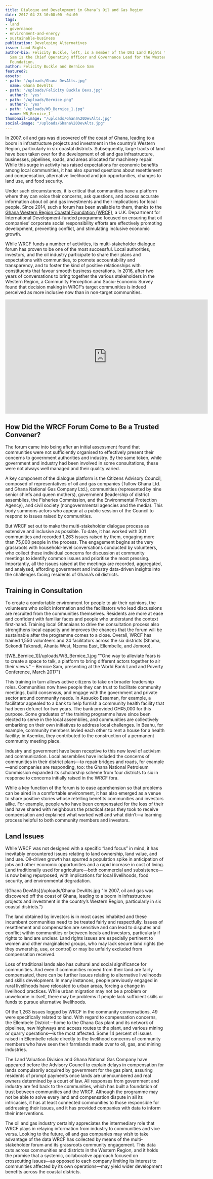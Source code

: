 ```yaml
---
title: Dialogue and Development in Ghana’s Oil and Gas Region
date: 2017-04-23 10:08:00 -04:00
tags:
- land
- governance
- environment-and-energy
- sustainable-business
publication: Developing Alternatives
issue: Land Rights
author-bio: Felicity Buckle, left, is a member of the DAI Land Rights team and Bernice
  Sam is the Chief Operating Officer and Governance Lead for the Western Region Coastal
  Foundation.
author: Felicity Buckle and Bernice Sam
featured?: 
assets:
- path: "/uploads/Ghana DevAlts.jpg"
  name: Ghana DevAlts
- path: "/uploads/Felicity Buckle Devs.jpg"
  author?: 'yes'
- path: "/uploads/Bernice.png"
  author?: 'yes'
- path: "/uploads/WB_Bernice_1.jpg"
  name: WB_Bernice_1
thumbnail-image: "/uploads/Ghana%20DevAlts.jpg"
social-image: "/uploads/Ghana%20DevAlts.jpg"
---
```


In 2007, oil and gas was discovered off the coast of Ghana, leading to a boom in infrastructure projects and investment in the country’s Western Region, particularly in six coastal districts. Subsequently, large tracts of land have been taken over for the development of oil and gas infrastructure, businesses, pipelines, roads, and areas allocated for machinery repair. While this surge in activity has raised expectations for economic benefits among local communities, it has also spurred questions about resettlement and compensation, alternative livelihood and job opportunities, changes to land use, and food security. 



Under such circumstances, it is critical that communities have a platform where they can voice their concerns, ask questions, and access accurate information about oil and gas investments and their implications for local people. Since 2014, such a forum has been available to them, thanks to the [Ghana Western Region Coastal Foundation (WRCF)](https://www.dai.com/our-work/projects/ghana-western-region-coastal-foundation-wcrf), a U.K. Department for International Development-funded programme focused on ensuring that oil companies’ corporate social responsibility efforts are effectively promoting development, preventing conflict, and stimulating inclusive economic growth. 

While [WRCF](http://wrcfghana.org/) funds a number of activities, its multi-stakeholder dialogue forum has proven to be one of the most successful. Local authorities, investors, and the oil industry participate to share their plans and expectations with communities, to promote accountability and transparency, and to foster the kind of positive relationships with constituents that favour smooth business operations. In 2016, after two years of conversations to bring together the various stakeholders in the Western Region, a Community Perception and Socio-Economic Survey found that decision making in WRCF’s target communities is indeed perceived as more inclusive now than in non-target communities.

<iframe src="https://player.vimeo.com/video/211697297" width="640" height="360" frameborder="0" webkitallowfullscreen mozallowfullscreen allowfullscreen></iframe>

## How Did the WRCF Forum Come to Be a Trusted Convener?
The forum came into being after an initial assessment found that communities were not sufficiently organised to effectively present their concerns to government authorities and industry. By the same token, while government and industry had been involved in some consultations, these were not always well managed and their quality varied. 

A key component of the dialogue platform is the Citizens Advisory Council, composed of representatives of oil and gas companies (Tullow Ghana Ltd. and Ghana National Gas Company Ltd.), communities (represented by nine senior chiefs and queen mothers), government (leadership of district assemblies, the Fisheries Commission, and the Environmental Protection Agency), and civil society (nongovernmental agencies and the media). This body summons actors who appear at a public session of the Council to respond to issues raised by communities. 

But WRCF set out to make the multi-stakeholder dialogue process as extensive and inclusive as possible. To date, it has worked with 301 communities and recorded 1,263 issues raised by them, engaging more than 75,000 people in the process. The engagement begins at the very grassroots with household-level conversations conducted by volunteers, who collect these individual concerns for discussion at community meetings to identify common issues and prioritise the most pressing. Importantly, all the issues raised at the meetings are recorded, aggregated, and analysed, affording government and industry data-driven insights into the challenges facing residents of Ghana’s oil districts.

## Training in Consultation
To create a comfortable environment for people to air their opinions, the volunteers who solicit information and the facilitators who lead discussions are recruited from the communities themselves. Residents are more at ease and confident with familiar faces and people who understand the context first-hand. Training local Ghanaians to drive the consultation process also strengthens local capacity and improves the chances that the forum will be sustainable after the programme comes to a close. Overall, WRCF has trained 1,550 volunteers and 24 facilitators across the six districts (Shama, Sekondi Takoradi, Ahanta West, Nzema East, Ellembelle, and Jomoro). 

![WB_Bernice_1](/uploads/WB_Bernice_1.jpg ""One way to alleviate fears is to create a space to talk, a platform to bring different actors together to air their views." – Bernice Sam, presenting at the World Bank Land and Poverty Conference, March 2017") 

This training in turn allows active citizens to take on broader leadership roles. Communities now have people they can trust to facilitate community meetings, build consensus, and engage with the government and private sector around community needs. In Assuoko Essaman, for example, a facilitator appealed to a bank to help furnish a community health facility that had been defunct for two years. The bank provided GH¢5,000 for this purpose. 
Some graduates of the training programme have since been elected to serve in the local assemblies, and communities are collectively embarking on their own initiatives to address local challenges. In Beahu, for example, community members levied each other to rent a house for a health facility; in Asemko, they contributed to the construction of a permanent community meeting place. 

Industry and government have been receptive to this new level of activism and communication. Local assemblies have included the concerns of communities in their district plans—to repair bridges and roads, for example—and companies are responding, too: the Ghana National Petroleum Commission expanded its scholarship scheme from four districts to six in response to concerns initially raised in the WRCF fora.

While a key function of the forum is to ease apprehension so that problems can be aired in a comfortable environment, it has also emerged as a venue to share positive stories whose retelling benefits communities and investors alike. For example, people who have been compensated for the loss of their land have shared with neighbours the practical steps they took to receive compensation and explained what worked well and what didn’t—a learning process helpful to both community members and investors. 

## Land Issues

While WRCF was not designed with a specific “land focus” in mind, it has inevitably encountered issues relating to land ownership, land value, and land use. Oil-driven growth has spurred a population spike in anticipation of jobs and other economic opportunities and a rapid increase in cost of living. Land traditionally used for agriculture—both commercial and subsistence—is now being repurposed, with implications for local livelihoods, food security, and environmental degradation. 

![Ghana DevAlts](/uploads/Ghana DevAlts.jpg "In 2007, oil and gas was discovered off the coast of Ghana, leading to a boom in infrastructure projects and investment in the country’s Western Region, particularly in six coastal districts.") 

The land obtained by investors is in most cases inhabited and these incumbent communities need to be treated fairly and respectfully. Issues of resettlement and compensation are sensitive and can lead to disputes and conflict within communities or between locals and investors, particularly if rights to land are unclear. Land rights issues are especially pertinent to women and other marginalised groups, who may lack secure land rights (be they ownership, use, or control) or may be unfairly excluded from compensation received. 

Loss of traditional lands also has cultural and social significance for communities. And even if communities moved from their land are fairly compensated, there can be further issues relating to alternative livelihoods and skills development. In many instances, people previously engaged in rural livelihoods have relocated to urban areas, forcing a change in livelihood practices. While urban migration may not be a problem or unwelcome in itself, there may be problems if people lack sufficient skills or funds to pursue alternative livelihoods. 

Of the 1,263 issues logged by WRCF in the community conversations, 49 were specifically related to land. With regard to compensation concerns, the Ellembele District—home to the Ghana Gas plant and its network of pipelines, new highways and access routes to the plant, and various mining or quarry operations—is the most affected. Some 14 percent of issues raised in Ellembelle relate directly to the livelihood concerns of community members who have seen their farmlands made over to oil, gas, and mining industries.

The Land Valuation Division and Ghana National Gas Company have appeared before the Advisory Council to explain delays in compensation for lands compulsorily acquired by government for the gas plant, assuring residents of prompt payments once lands are unencumbered and real owners determined by a court of law. All responses from government and industry are fed back to the communities, which has built a foundation of trust between communities and the WRCF. Although the programme may not be able to solve every land and compensation dispute in all its intricacies, it has at least connected communities to those responsible for addressing their issues, and it has provided companies with data to inform their interventions. 

The oil and gas industry certainly appreciates the intermediary role that WRCF plays in relaying information from industry to communities and vice versa. Looking to the future, oil and gas companies may wish to take advantage of the data WRCF has collected by means of the multi-stakeholder forum and its grassroots community engagement. This data cuts across communities and districts in the Western Region, and it holds the promise that a systemic, collaborative approach focused on crosscutting issues—as opposed to each company limiting its interest to communities affected by its own operations—may yield wider development benefits across the coastal districts.
